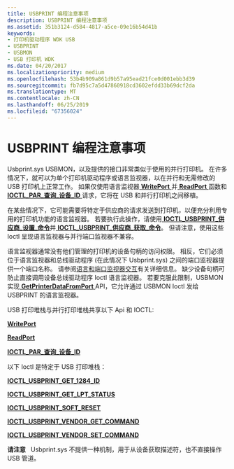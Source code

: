 ```yaml
---
title: USBPRINT 编程注意事项
description: USBPRINT 编程注意事项
ms.assetid: 351b3124-d584-4817-a5ce-09e16b54d41b
keywords:
- 打印机驱动程序 WDK USB
- USBPRINT
- USBMON
- USB 打印机 WDK
ms.date: 04/20/2017
ms.localizationpriority: medium
ms.openlocfilehash: 53b4b909a861d9b57a95ead21fce0d001ebb3d39
ms.sourcegitcommit: fb7d95c7a5d47860918cd3602efdd33b69dcf2da
ms.translationtype: MT
ms.contentlocale: zh-CN
ms.lasthandoff: 06/25/2019
ms.locfileid: "67356024"
---
```

# <a name="programming-considerations-for-usbprint"></a>USBPRINT 编程注意事项





Usbprint.sys USBMON，以及提供的接口非常类似于使用的并行打印机。 在许多情况下，就可以为单个打印机驱动程序或语言监视器，以在并行和无需修改的 USB 打印机上正常工作。 如果仅使用语言监视器[ **WritePort** ](https://docs.microsoft.com/windows-hardware/drivers/ddi/content/winsplp/nf-winsplp-writeport)并[ **ReadPort** ](https://docs.microsoft.com/windows-hardware/drivers/ddi/content/winsplp/nf-winsplp-readport)函数和[ **IOCTL\_PAR\_查询\_设备\_ID** ](https://docs.microsoft.com/windows-hardware/drivers/ddi/content/ntddpar/ni-ntddpar-ioctl_par_query_device_id)请求，它将在 USB 和并行打印机之间移植。

在某些情况下，它可能需要将特定于供应商的请求发送到打印机，以便充分利用专用的打印机功能的语言监视器。 若要执行此操作，请使用[ **IOCTL\_USBPRINT\_供应商\_设置\_命令**](https://docs.microsoft.com/windows-hardware/drivers/ddi/content/usbprint/ni-usbprint-ioctl_usbprint_vendor_set_command)并[ **IOCTL\_USBPRINT\_供应商\_获取\_命令**](https://docs.microsoft.com/windows-hardware/drivers/ddi/content/usbprint/ni-usbprint-ioctl_usbprint_vendor_get_command)。 但请注意，使用这些 Ioctl 呈现语言监视器与并行端口监视器不兼容。

语言监视器通常没有他们管理的打印机的设备句柄的访问权限。 相反，它们必须位于语言监视器和总线驱动程序 (在此情况下 Usbprint.sys) 之间的端口监视器提供一个端口名称。 请参阅[语言和端口监视器交互](language-and-port-monitor-interaction.md)有关详细信息。 缺少设备句柄可防止直接调用设备总线驱动程序 Ioctl 语言监视器。 若要克服此限制，USBMON 实现[ **GetPrinterDataFromPort** ](https://docs.microsoft.com/previous-versions/ff550506(v=vs.85)) API，它允许通过 USBMON Ioctl 发给 USBPRINT 的语言监视器。

USB 打印堆栈与并行打印堆栈共享以下 Api 和 IOCTL:

[**WritePort**](https://docs.microsoft.com/windows-hardware/drivers/ddi/content/winsplp/nf-winsplp-writeport)

[**ReadPort**](https://docs.microsoft.com/windows-hardware/drivers/ddi/content/winsplp/nf-winsplp-readport)

[**IOCTL\_PAR\_查询\_设备\_ID**](https://docs.microsoft.com/windows-hardware/drivers/ddi/content/ntddpar/ni-ntddpar-ioctl_par_query_device_id)

以下 Ioctl 是特定于 USB 打印堆栈：

[**IOCTL\_USBPRINT\_GET\_1284\_ID**](https://docs.microsoft.com/windows-hardware/drivers/ddi/content/usbprint/ni-usbprint-ioctl_usbprint_get_1284_id)

[**IOCTL\_USBPRINT\_GET\_LPT\_STATUS**](https://docs.microsoft.com/windows-hardware/drivers/ddi/content/usbprint/ni-usbprint-ioctl_usbprint_get_lpt_status)

[**IOCTL\_USBPRINT\_SOFT\_RESET**](https://docs.microsoft.com/windows-hardware/drivers/ddi/content/usbprint/ni-usbprint-ioctl_usbprint_soft_reset)

[**IOCTL\_USBPRINT\_VENDOR\_GET\_COMMAND**](https://docs.microsoft.com/windows-hardware/drivers/ddi/content/usbprint/ni-usbprint-ioctl_usbprint_vendor_get_command)

[**IOCTL\_USBPRINT\_VENDOR\_SET\_COMMAND**](https://docs.microsoft.com/windows-hardware/drivers/ddi/content/usbprint/ni-usbprint-ioctl_usbprint_vendor_set_command)

**请注意**   Usbprint.sys 不提供一种机制，用于从设备获取描述符，也不直接操作 USB 管道。

 

 

 




